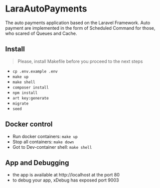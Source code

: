 # LaraAutoPayments

The auto payments application based on the Laravel Framework.
Auto payment are implemented in the form of Scheduled Command for those, who scared of Queues and Cache.

##  Install
> Please, install Makefile before you proceed to the next steps
- `cp .env.example .env`
- `make up`
- `make shell`
- `composer install`
- `npm install`
- `art key:generate`
- `migrate`
- `seed`

## Docker control

- Run docker containers: `make up`
- Stop all containers: `make down`
- Got to Dev-container shell: `make shell`

##  App and Debugging
- the app is available at http://localhost at the port 80
- to debug your app, xDebug has exposed port 9003
